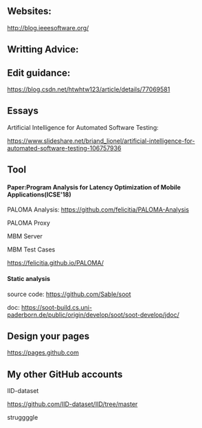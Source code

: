## Websites:

http://blog.ieeesoftware.org/

## Writting Advice:

## Edit guidance:

https://blog.csdn.net/htwhtw123/article/details/77069581

## Essays
Artificial Intelligence for Automated Software Testing:

https://www.slideshare.net/briand_lionel/artificial-intelligence-for-automated-software-testing-106757936

## Tool
#### Paper:Program Analysis for Latency Optimization of Mobile Applications(ICSE'18)

PALOMA Analysis: https://github.com/felicitia/PALOMA-Analysis

PALOMA Proxy

MBM Server

MBM Test Cases

https://felicitia.github.io/PALOMA/

#### Static analysis
source code: https://github.com/Sable/soot

doc: https://soot-build.cs.uni-paderborn.de/public/origin/develop/soot/soot-develop/jdoc/

## Design your pages

https://pages.github.com

## My other GitHub accounts
IID-dataset

https://github.com/IID-dataset/IID/tree/master

struggggle
